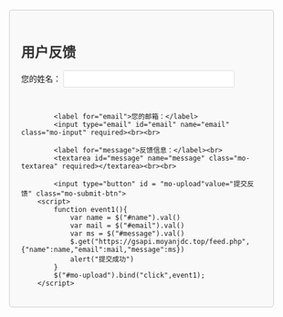 <style>
    #mo-feedback-form {
        margin: 20px;
        padding: 20px;
        border: 1px solid #ccc;
        border-radius: 5px;
        background-color: #f9f9f9;
    }
        
        /* 示例：标题样式 */
        .mo-title {
            font-size: 24px;
            font-weight: bold;
            color: #333;
        }
        
        /* 示例：输入框样式 */
        .mo-input {
            width: 300px;
            height: 30px;
            margin-bottom: 10px;
            padding: 5px;
            border: 1px solid #ddd;
            border-radius: 3px;
        }
        
        /* 示例：文本框样式 */
        .mo-textarea {
            width: 300px;
            height: 100px;
            margin-bottom: 10px;
            padding: 5px;
            border: 1px solid #ddd;
            border-radius: 3px;
        }
        
        /* 示例：提交按钮样式 */
        .mo-submit-btn {
            padding: 10px 20px;
            background-color: #007bff;
            color: #fff;
            border: none;
            border-radius: 3px;
            cursor: pointer;
        }
</style>
<div id="mo-feedback-form">
    <h1 class="mo-title">用户反馈</h1>
            <label for="name">您的姓名：</label>
            <input type="text" id="name" name="name" class="mo-input" required><br><br>
            
            <label for="email">您的邮箱：</label>
            <input type="email" id="email" name="email" class="mo-input" required><br><br>
            
            <label for="message">反馈信息：</label><br>
            <textarea id="message" name="message" class="mo-textarea" required></textarea><br><br>
            
            <input type="button" id = "mo-upload"value="提交反馈" class="mo-submit-btn">
        <script>
            function event1(){
                var name = $("#name").val() 
                var mail = $("#email").val()
                var ms = $("#message").val()
	            $.get("https://gsapi.moyanjdc.top/feed.php",{"name":name,"email":mail,"message":ms})
	            alert("提交成功")
            }
            $("#mo-upload").bind("click",event1);
        </script>
</div>
